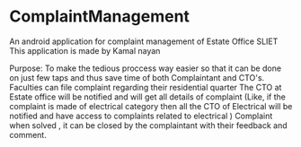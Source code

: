 # ComplaintManagement
An android application for complaint management of Estate Office SLIET 
This application is made by Kamal nayan 

Purpose: To make the tedious proccess way easier so that it can be done on just few taps and thus save time of both Complaintant and CTO's.
   Faculties can file complaint regarding their residential quarter
   The CTO at Estate office will be notified and will get all details of complaint 
   (Like, if the complaint is made of electrical category then all the CTO of Electrical will be notified and have access to complaints related to electrical )
   Complaint when solved , it can be closed by the complaintant with their feedback and comment.
